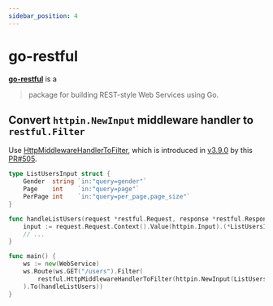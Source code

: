 ```yaml
---
sidebar_position: 4
---
```


# go-restful

[**go-restful**](https://github.com/emicklei/go-restful) is a

> package for building REST-style Web Services using Go.

## Convert `httpin.NewInput` middleware handler to `restful.Filter`

Use [HttpMiddlewareHandlerToFilter](https://pkg.go.dev/github.com/emicklei/go-restful/v3#HttpMiddlewareHandlerToFilter), which is introduced in [v3.9.0](https://github.com/emicklei/go-restful/tree/v3.9.0) by this [PR#505](https://github.com/emicklei/go-restful/pull/505).

```go {8,15}
type ListUsersInput struct {
	Gender  string `in:"query=gender"`
	Page    int    `in:"query=page"`
	PerPage int    `in:"query=per_page,page_size"`
}

func handleListUsers(request *restful.Request, response *restful.Response) {
	input := request.Request.Context().Value(httpin.Input).(*ListUsersInput)
	// ...
}

func main() {
	ws := new(WebService)
	ws.Route(ws.GET("/users").Filter(
		restful.HttpMiddlewareHandlerToFilter(httpin.NewInput(ListUsersInput{})),
	).To(handleListUsers))
}
```
